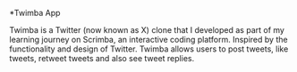 *Twimba App

Twimba is a Twitter (now known as X) clone that I developed as part of my learning journey on Scrimba, an interactive coding platform. Inspired by the functionality and design of Twitter. Twimba allows users to post tweets, like tweets, retweet tweets and also see tweet replies.
